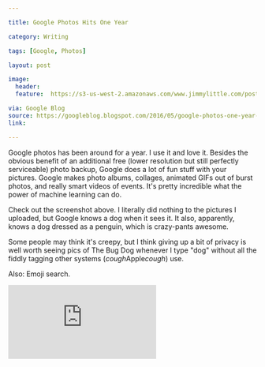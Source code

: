 ```yaml
---

title: Google Photos Hits One Year

category: Writing

tags: [Google, Photos]

layout: post

image:
  header:
  feature:  https://s3-us-west-2.amazonaws.com/www.jimmylittle.com/post-images/googlephotos.png

via: Google Blog
source: https://googleblog.blogspot.com/2016/05/google-photos-one-year-200-million.html
link: 

---
```


Google photos has been around for a year.  I use it and love it.  Besides the obvious benefit of an additional free (lower resolution but still perfectly serviceable) photo backup, Google does a lot of fun stuff with your pictures.  Google makes photo albums, collages, animated GIFs out of burst photos, and really smart videos of events.  It's pretty incredible what the power of machine learning can do.  

Check out the screenshot above.  I literally did nothing to the pictures I uploaded, but Google knows a dog when it sees it.  It also, apparently, knows a dog dressed as a penguin, which is crazy-pants awesome.

Some people may think it's creepy, but I think giving up a bit of privacy is well worth seeing pics of The Bug Dog whenever I type "dog" without all the fiddly tagging other systems (*cough*Apple*cough*) use.

Also: Emoji search.

<iframe src="http://www.youtube.com/embed/HQtGFBbwKEk?rel=0&amp;showinfo=0" frameborder="0" allowfullscreen></iframe>